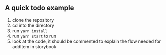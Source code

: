 ## A quick todo example

1. clone the repository
1. cd into the directory
1. run `yarn install`
1. run `yarn start` to run
1. look at the code, it should be commented to explain the flow needed for addItem in storybook
